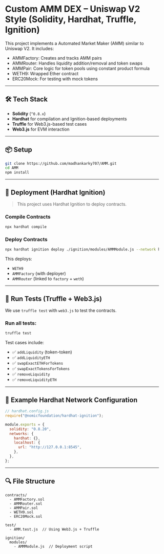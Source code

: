 # Custom AMM DEX – Uniswap V2 Style (Solidity, Hardhat, Truffle, Ignition)

This project implements a Automated Market Maker (AMM) similar to Uniswap V2. It includes:

- AMMFactory: Creates and tracks AMM pairs
- AMMRouter: Handles liquidity addition/removal and token swaps
- AMMPair: Core logic for token pools using constant product formula
- WETH9: Wrapped Ether contract
- ERC20Mock: For testing with mock tokens

---

## 🛠 Tech Stack

- **Solidity** (`^0.8.x`)
- **Hardhat** for compilation and Ignition-based deployments
- **Truffle** for Web3.js-based test cases
- **Web3.js** for EVM interaction

---

## 📦 Setup

```bash
git clone https://github.com/madhankarky707/AMM.git
cd AMM
npm install
```

---

## 🚀 Deployment (Hardhat Ignition)

> This project uses Hardhat Ignition to deploy contracts.

### Compile Contracts

```bash
npx hardhat compile
```

### Deploy Contracts

```bash
npx hardhat ignition deploy ./ignition/modules/AMMModule.js --network hardhat
```

This deploys:
- `WETH9`
- `AMMFactory` (with deployer)
- `AMMRouter` (linked to `factory` + `weth`)

---

## 🧪 Run Tests (Truffle + Web3.js)

We use `truffle test` with `web3.js` to test the contracts.

### Run all tests:

```bash
truffle test
```

Test cases include:

- ✅ `addLiquidity` (token-token)
- ✅ `addLiquidityETH`
- ✅ `swapExactETHForTokens`
- ✅ `swapExactTokensForTokens`
- ✅ `removeLiquidity`
- ✅ `removeLiquidityETH`

---

## 🧪 Example Hardhat Network Configuration

```js
// hardhat.config.js
require("@nomicfoundation/hardhat-ignition");

module.exports = {
  solidity: "0.8.20",
  networks: {
    hardhat: {},
    localhost: {
      url: "http://127.0.0.1:8545",
    },
  },
};
```

---

## 🔍 File Structure

```
contracts/
  - AMMFactory.sol
  - AMMRouter.sol
  - AMMPair.sol
  - WETH9.sol
  - ERC20Mock.sol

test/
  - AMM.test.js  // Using Web3.js + Truffle

ignition/
  modules/
    - AMMModule.js  // Deployment script
```